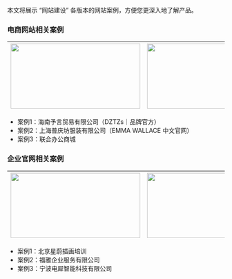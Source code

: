 
本文将展示 “网站建设” 各版本的网站案例，方便您更深入地了解产品。

### 电商网站相关案例
<table>
<thead>
  <tr>
    <th>
		<img onclick="window.open('https://www.dztzs.cn/')" style="display: block;cursor: pointer;" src="https://qcloudimg.tencent-cloud.cn/raw/b661b9ea26fcaee7d2e550f8109ee682.png" data-nonescope="true" width="300" height="150"></th>
    <th><img onclick="window.open('http://www.emma-wallace.cn/')"  src="https://qcloudimg.tencent-cloud.cn/raw/e81ff6960cc655b9a8105c050a893d51.png" width="300" height="150"></th>
    <th><img onclick="window.open('https://www.lianheoffice.com/')" style="display: block;cursor: pointer;" src="https://main.qcloudimg.com/raw/88edb7157a20e3a6886990ae61c1f3a1.png" data-nonescope="true" width="300" height="150"></th>
  </tr>
</thead>
</table>
  
  - 案例1：海南予言贸易有限公司（DZTZs｜品牌官方）
  - 案例2：上海普庆坊服装有限公司（EMMA WALLACE 中文官网）
  - 案例3：联合办公商城
 
### 企业官网相关案例
<table>
<thead>
  <tr>
    <th><img onclick="window.open('http://xwclass.com/')" style="display: block;cursor: pointer;" src="https://main.qcloudimg.com/raw/55126095e6879dbc846480ec0620cd3e.png" data-nonescope="true" width="300" height="150"></th>
    <th><img onclick="window.open('https://www.forwellrelo.com/')" style="display: block;cursor: pointer;"
src="https://main.qcloudimg.com/raw/0381af893f616d3da0601ee021426763.png" data-nonescope="true" width="300" height="150"></th>
    <th><img onclick="window.open('http://www.erhinoscooter.com/')" style="display: block;cursor: pointer;" src="https://main.qcloudimg.com/raw/710ff501b89d0ed970485ecdc80a34b7.png" data-nonescope="true" width="300" height="150"></th>
  </tr>
</thead>
</table>

  - 案例1：北京星蔚插画培训
  - 案例2：福雅企业服务有限公司
  - 案例3：宁波电犀智能科技有限公司
  
